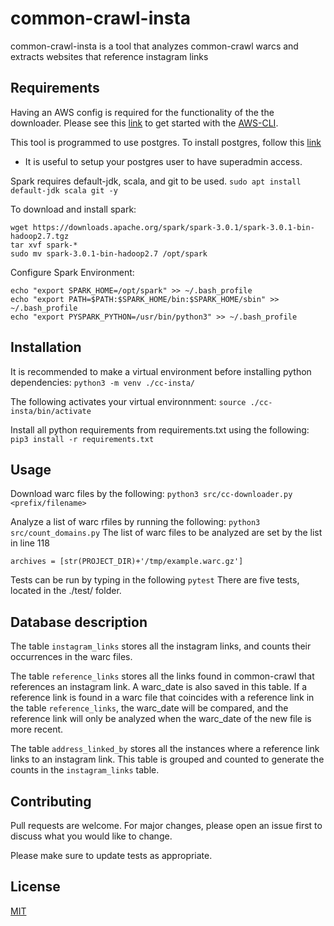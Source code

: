 # common-crawl-insta

common-crawl-insta is a tool that analyzes common-crawl warcs and extracts websites that reference instagram links


## Requirements

Having an AWS config is required for the functionality of the the downloader. Please see this [link](https://aws.amazon.com/cli/) to get started with the [AWS-CLI](https://aws.amazon.com/cli/).

This tool is programmed to use postgres. To install postgres, follow this [link](https://www.postgresql.org/download/)
- It is useful to setup your postgres user to have superadmin access.

Spark requires default-jdk, scala, and git to be used. 
`sudo apt install default-jdk scala git -y`

To download and install spark:
```
wget https://downloads.apache.org/spark/spark-3.0.1/spark-3.0.1-bin-hadoop2.7.tgz
tar xvf spark-*
sudo mv spark-3.0.1-bin-hadoop2.7 /opt/spark
```

Configure Spark Environment:
```
echo "export SPARK_HOME=/opt/spark" >> ~/.bash_profile
echo "export PATH=$PATH:$SPARK_HOME/bin:$SPARK_HOME/sbin" >> ~/.bash_profile
echo "export PYSPARK_PYTHON=/usr/bin/python3" >> ~/.bash_profile
```

## Installation

It is recommended to make a virtual environment before installing python dependencies:
`python3 -m venv ./cc-insta/`

The following activates your virtual environnment:
`source ./cc-insta/bin/activate`

Install all python requirements from requirements.txt using the following:
`pip3 install -r requirements.txt`

## Usage

Download warc files by the following:
`python3 src/cc-downloader.py <prefix/filename>`

Analyze a list of warc rfiles by running the following:
`python3 src/count_domains.py`
The list of warc files to be analyzed are set by the list in line 118
```
archives = [str(PROJECT_DIR)+'/tmp/example.warc.gz']
```

Tests can be run by typing in the following
`pytest`
There are five tests, located in the ./test/ folder.

## Database description

The table `instagram_links` stores all the instagram links, and counts their occurrences in the warc files.

The table `reference_links` stores all the links found in common-crawl that references an instagram link. A warc_date is also saved in this table. If a reference link is found in a warc file that coincides with a reference link in the table `reference_links`, the warc_date will be compared, and the reference link will only be analyzed when the warc_date of the new file is more recent.

The table `address_linked_by` stores all the instances where a reference link links to an instagram link. This table is grouped and counted to generate the counts in the `instagram_links` table.

## Contributing
Pull requests are welcome. For major changes, please open an issue first to discuss what you would like to change.

Please make sure to update tests as appropriate.

## License
[MIT](https://choosealicense.com/licenses/mit/)
